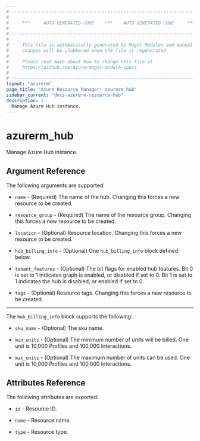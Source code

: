 ```yaml
---
# ----------------------------------------------------------------------------
#
#     ***     AUTO GENERATED CODE    ***    AUTO GENERATED CODE     ***
#
# ----------------------------------------------------------------------------
#
#     This file is automatically generated by Magic Modules and manual
#     changes will be clobbered when the file is regenerated.
#
#     Please read more about how to change this file at
#     https://github.com/Azure/magic-module-specs
#
# ----------------------------------------------------------------------------
layout: "azurerm"
page_title: "Azure Resource Manager: azurerm_hub"
sidebar_current: "docs-azurerm-resource-hub"
description: |-
  Manage Azure Hub instance.
---
```


# azurerm_hub

Manage Azure Hub instance.


## Argument Reference

The following arguments are supported:

* `name` - (Required) The name of the hub. Changing this forces a new resource to be created.

* `resource_group` - (Required) The name of the resource group. Changing this forces a new resource to be created.

* `location` - (Optional) Resource location. Changing this forces a new resource to be created.

* `hub_billing_info` - (Optional) One `hub_billing_info` block defined below.

* `tenant_features` - (Optional) The bit flags for enabled hub features. Bit 0 is set to 1 indicates graph is enabled, or disabled if set to 0. Bit 1 is set to 1 indicates the hub is disabled, or enabled if set to 0.

* `tags` - (Optional) Resource tags. Changing this forces a new resource to be created.

---

The `hub_billing_info` block supports the following:

* `sku_name` - (Optional) The sku name.

* `min_units` - (Optional) The minimum number of units will be billed. One unit is 10,000 Profiles and 100,000 Interactions.

* `max_units` - (Optional) The maximum number of units can be used.  One unit is 10,000 Profiles and 100,000 Interactions.

## Attributes Reference

The following attributes are exported:

* `id` - Resource ID.

* `name` - Resource name.

* `type` - Resource type.
